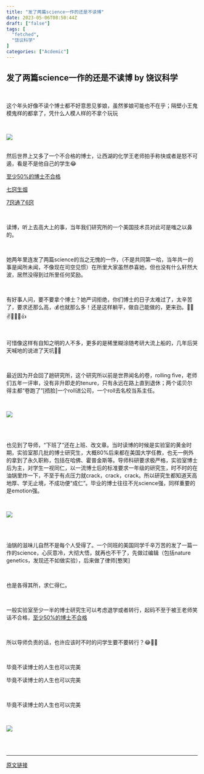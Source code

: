 ```yaml
---
title: "发了两篇science一作的还是不读博"
date: 2023-05-06T08:50:44Z
draft: ["false"]
tags: [
  "fetched",
  "饶议科学"
]
categories: ["Acdemic"]
---
```

发了两篇science一作的还是不读博 by 饶议科学
------
<div><p><br></p><p><span>这个年头好像不读个博士都不好意思见爹娘，虽然爹娘可能也不在乎；隔壁小王鬼模鬼样的都拿了，凭什么人模人样的不拿个玩玩</span></p><p><br></p><section><section><img data-ratio="1.3338557993730407" data-src="https://mmbiz.qpic.cn/mmbiz_jpg/NFlHfWnc26EbSuSl3ISpjdv2G0j9flwb8VEYI8X3GDh7OjAZNTMeIGSEACUnibbOZdnI0L9v1ib6PamvIxuu99NA/640?wx_fmt=jpeg" data-type="jpg" data-w="1276" src="https://mmbiz.qpic.cn/mmbiz_jpg/NFlHfWnc26EbSuSl3ISpjdv2G0j9flwb8VEYI8X3GDh7OjAZNTMeIGSEACUnibbOZdnI0L9v1ib6PamvIxuu99NA/640?wx_fmt=jpeg"></section>​</section><p><span>然后世界上又多了一个不合格的博士，让西湖的化学王老师拍手称快或者是怒不可遏，看是不是他自己的学生</span><span>😂</span></p><p><span><a localeditorid="drjy72qzkfeusgr95og" href="https://mp.weixin.qq.com/s?__biz=MzA4MDE0NzI0Mg==&amp;mid=2477612442&amp;idx=1&amp;sn=733ab7868cab0fc36bc23b2877b352b1&amp;chksm=89f15bdfbe86d2c961ac6f552508edbd3f2b90bc7bb469bbd9d287cc35c330fe5ccaec12983b&amp;scene=21#wechat_redirect" textvalue="至少50%的博士不合格" target="_blank" data-linktype="2">至少50%的博士不合格</a><br></span></p><p><span><a localeditorid="55ggihcivnsne6brjsw" href="https://mp.weixin.qq.com/s?__biz=MzA4MDE0NzI0Mg==&amp;mid=2477612363&amp;idx=1&amp;sn=879a552aecfbf296c4265f0766424efa&amp;chksm=89f15b0ebe86d218f742f7474e07b458f710fd7c2c459dafa13b7affc6004c2b55f19f39346f&amp;scene=21#wechat_redirect" textvalue="七窍生烟" target="_blank" data-linktype="2">七窍生烟</a><br></span></p><p><a localeditorid="8cjt9lxl4mu6h4ypz4" href="https://mp.weixin.qq.com/s?__biz=MzA4MDE0NzI0Mg==&amp;mid=2477612315&amp;idx=1&amp;sn=7738f1195217018253c377b303f1d2ae&amp;chksm=89f15b5ebe86d24874731299dee6ce53cfe4eb56ce1f6bd1531696dce8e2f33bbb10fb94a64c&amp;scene=21#wechat_redirect" textvalue="7窍通了6窍" target="_blank" data-linktype="2">7窍通了6窍</a><br><span></span></p><p><br></p><p><span>读博，听上去高大上的事，当年我们研究所的一个美国技术员对此可是嗤之以鼻的。</span></p><p><br></p><p><span>她两年里连发了两篇</span><span>science</span><span>的当之无愧的一作，（不是共同第一哈，当年共一的事是闻所未闻，不像现在司空见惯）在所里大家虽然恭喜她，但也没有什么轩然大波，居然没得到过所里任何奖励。</span></p><p><br></p><p><span>有好事人问，要不要拿个博士？她严词拒绝，你们博士的日子太难过了，太辛苦了，要求还那么高，</span><span>💰</span><span>也就那么多！还是这样躺平，做自己能做的，更来劲。🤞🏻✌️👏🤙🏾👍</span></p><p><br></p><p><span>可惜像这样有<span>自知之明</span>的人不多，更多的是稀里糊涂随考研大流上船的，几年后哭天喊地的说进了天坑👏😂</span></p><p><br></p><p><span>最近因为开会回了趟研究所，这个研究所以前是世界闻名的卷，</span><span>rolling five</span><span>，老师们五年一评审，没有非升即走的tenure，只有永远在路上直到退休；</span><span>两个诺贝尔得主都</span><span>“</span><span>卷跑了</span><span>”[</span><span>捂脸</span><span>]</span><span>一个</span><span>roll</span><span>进公司</span><span>，一个</span><span>roll</span><span>去名校当系主任。</span></p><p><br></p><p><span></span></p><section><section><img data-ratio="1.33359375" data-src="https://mmbiz.qpic.cn/mmbiz_jpg/NFlHfWnc26EbSuSl3ISpjdv2G0j9flwbBicdia950oT0T2AFGnDiaBdhG8oJkbsv4ShSzQ7A3FYVSGCWVsufCnwHQ/640?wx_fmt=jpeg" data-type="jpg" data-w="1280" src="https://mmbiz.qpic.cn/mmbiz_jpg/NFlHfWnc26EbSuSl3ISpjdv2G0j9flwbBicdia950oT0T2AFGnDiaBdhG8oJkbsv4ShSzQ7A3FYVSGCWVsufCnwHQ/640?wx_fmt=jpeg"></section>​</section><p><br></p><p><span>也见到了导师，</span><span>“</span><span>下班了</span><span>”</span><span>还在上班、改文章。当时读博的时候是实验室的黄金时期，实验室那几批的博士研究生，大概</span><span>80%</span><span>后来都在美国大学任教，也无一例外的拿到了永久职称，包括在哈佛、霍普金斯等。导师科研要求极严格，实验室博士后为主，对学生一视同仁，以一流博士后的标准要求一年级的研究生，时不时的在<span>油锅</span>里炸一下，不至于有点压力就crack，crack，crack。所以研究生都知道天高地厚、学无止境，不成功便</span><span>“</span><span>成仁</span><span>”</span><span>。毕业的博士往往<span>不光</span></span><span><span>science</span><span>强，同样重要的是</span><span>emotion</span><span>强。</span></span></p><p><br></p><section><section><img data-ratio="1.33359375" data-src="https://mmbiz.qpic.cn/mmbiz_jpg/NFlHfWnc26EbSuSl3ISpjdv2G0j9flwb8aCWZvGIfOVnXcIzEvyiaLvuc8cLee06jBgBXRhoxX1RkE3IPA0nN5Q/640?wx_fmt=jpeg" data-type="jpg" data-w="1280" src="https://mmbiz.qpic.cn/mmbiz_jpg/NFlHfWnc26EbSuSl3ISpjdv2G0j9flwb8aCWZvGIfOVnXcIzEvyiaLvuc8cLee06jBgBXRhoxX1RkE3IPA0nN5Q/640?wx_fmt=jpeg"></section>​</section><p><span><br></span></p><p><span></span></p><section></section><p><span>油锅的滋味儿自然不是每个人受得了。一个同班的美国同学千辛万苦的发了一篇一作的</span><span>science</span><span>，心灰意冷，大彻大悟，就再也不干了，先做过编辑（包括</span><span>nature genetics</span><span>，发现还不如做实验），后来做了律师</span><span>[</span><span>憨笑</span><span>]<span> </span></span><br></p><p><br></p><p><span>也是各得其所，求仁得仁。</span></p><p><span><br></span></p><p><span>一般实验室至少一半的博士研究生可以考虑退学或者转行，起码不至于被<span>王老师笑</span>话不合格，<a localeditorid="1i2yf9fsh4s6qpzgn4" href="https://mp.weixin.qq.com/s?__biz=MzA4MDE0NzI0Mg==&amp;mid=2477612442&amp;idx=1&amp;sn=733ab7868cab0fc36bc23b2877b352b1&amp;chksm=89f15bdfbe86d2c961ac6f552508edbd3f2b90bc7bb469bbd9d287cc35c330fe5ccaec12983b&amp;scene=21#wechat_redirect" textvalue="至少50%的博士不合格" target="_blank" data-linktype="2">至少50%的博士不合格</a></span></p><p><span> </span></p><p><span>所以导师<span>负责</span>的话，也许应该时不时的问学生要不要转行？😂🤣🤯</span></p><p><span><br></span></p><p><span>毕竟不读博士的人生也可以完美</span></p><p><span></span></p><p><span>毕竟不读博士的人生也可以完美</span></p><p><span></span><br></p><p><span>毕竟不读博士的人生也可以完美</span></p><p><br></p><section><section></section></section><section><section><img data-ratio="1.33359375" data-src="https://mmbiz.qpic.cn/mmbiz_jpg/NFlHfWnc26EbSuSl3ISpjdv2G0j9flwbyqBwE69kqGDywDjl5DAibgOmibbCLkpEpYcpZS9aAgxykqurJJOrTogg/640?wx_fmt=jpeg" data-type="jpg" data-w="1280" src="https://mmbiz.qpic.cn/mmbiz_jpg/NFlHfWnc26EbSuSl3ISpjdv2G0j9flwbyqBwE69kqGDywDjl5DAibgOmibbCLkpEpYcpZS9aAgxykqurJJOrTogg/640?wx_fmt=jpeg"></section>​</section><p><br></p><p><mp-style-type data-value="10000"></mp-style-type></p></div>  
<hr>
<a href="https://mp.weixin.qq.com/s/AtH9PMMvEbp-_dP2JxqVIA",target="_blank" rel="noopener noreferrer">原文链接</a>
